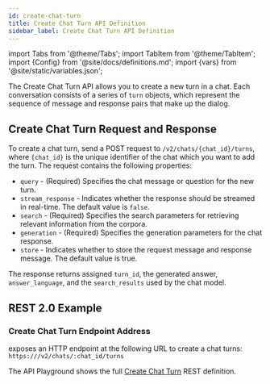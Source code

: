 ```yaml
---
id: create-chat-turn
title: Create Chat Turn API Definition
sidebar_label: Create Chat Turn API Definition
---
```


import Tabs from '@theme/Tabs';
import TabItem from '@theme/TabItem';
import {Config} from '@site/docs/definitions.md';
import {vars} from '@site/static/variables.json';

The Create Chat Turn API allows you to create a new turn in a chat. Each 
conversation consists of a series of `turn` objects, which represent the 
sequence of message and response pairs that make up the dialog.

## Create Chat Turn Request and Response

To create a chat turn, send a POST request to `/v2/chats/{chat_id}/turns`, where 
`{chat_id}` is the unique identifier of the chat which you want to add the 
turn. The request contains the following properties:

* `query` - (Required) Specifies the chat message or question for the new turn. 
* `stream_response` - Indicates whether the response should be streamed in 
  real-time. The default value is `false`.
* `search` - (Required) Specifies the search parameters for retrieving 
  relevant information from the corpora.
* `generation` - (Required) Specifies the generation parameters for the chat 
  response.
* `store` - Indicates whether to store the request message and response 
  message. The default value is true.

The response returns assigned `turn_id`, the generated answer, `answer_language`, 
and the `search_results` used by the chat model.

## REST 2.0 Example

### Create Chat Turn Endpoint Address

<Config v="names.product"/> exposes an HTTP endpoint at the following URL
to create a chat turns:
<code>https://<Config v="domains.rest.indexing"/>/v2/chats/:chat_id/turns</code>

The API Playground shows the full [Create Chat Turn](/docs/rest-api/create-chat-turn) REST definition.

